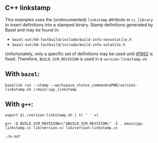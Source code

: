 ## C++ linkstamp

This examples uses the (undocumented) `linkstamp` attribute in `cc_library` to insert definitions 
into a stamped binary. Stamp definitions generated by Bazel and may be found in:

- `bazel-out/k8-fastbuild/include/build-info-nonvolatile.h`
- `bazel-out/k8-fastbuild/include/build-info-volatile.h`

Unfortunately, only a specific set of definitions may be used until 
[#1992](https://github.com/bazelbuild/bazel/issues/1992) is fixed. Therefore, `BUILD_SCM_REVISION`
is used in a `version-linkstamp.sh`


## With `bazel`:

`bazelisk run --stamp --workspace_status_command=$PWD/version-linkstamp.sh //main:cpp_linkstamp`

## With `g++`:

`export $(./version-linkstamp.sh | tr ' ' =)`

`g++ -D BUILD_SCM_REVISION=\"$BUILD_SCM_REVISION\" -I . main/cpp-linkstamp.cc lib/version.cc lib/version-linkstamp.cc`

`./a.out`
